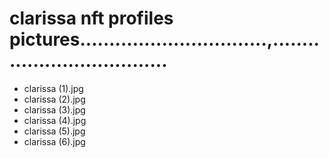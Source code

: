 # clarissa nft profiles pictures................................,...................................
- clarissa (1).jpg
- clarissa (2).jpg
- clarissa (3).jpg
- clarissa (4).jpg
- clarissa (5).jpg
- clarissa (6).jpg
